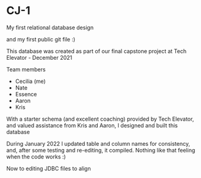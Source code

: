 # CJ-1
My first relational database design

and my first public git file :)

This database was created as part of our final capstone project at Tech Elevator - December 2021 

  Team members
  - Cecilia (me)
  - Nate 
  - Essence 
  - Aaron 
  - Kris 
 
With a starter schema (and excellent coaching) provided by Tech Elevator, and valued assistance from Kris and Aaron, I designed and built this database 
 
During January 2022 I updated table and column names for consistency, and, after some testing and re-editing, it compiled. 
Nothing like that feeling when the code works :)

Now to editing JDBC files to align

